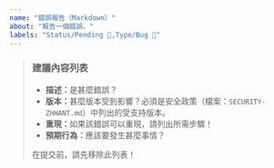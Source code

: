 ```yaml
---
name: "錯誤報告（Markdown）"
about: "報告一個錯誤。"
labels: "Status/Pending 🔵,Type/Bug 🐛"
---
```

> ### 建議內容列表
>
> - <b>描述：</b>是甚麼錯誤？
> - <b>版本：</b>甚麼版本受到影響？必須是安全政策（檔案：`SECURITY-ZHHANT.md`）中列出的受支持版本。
> - <b>重現：</b>如果該錯誤可以重現，請列出所需步驟！
> - <b>預期行為：</b>應該要發生甚麼事情？
>
> 在提交前，請先移除此列表！
